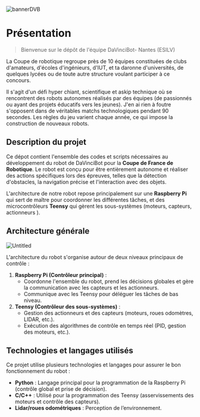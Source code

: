 
![bannerDVB](https://github.com/user-attachments/assets/55c6bd16-f4f7-49e6-8cbc-06bbaf224000)

# Présentation

> Bienvenue sur le dépôt de l'équipe DaVinciBot- Nantes (ESILV)

La Coupe de robotique regroupe près de 10 équipes constituées de clubs d'amateurs, d'écoles d'ingénieurs, d'IUT, et ta daronne d'universités, de quelques lycées ou de toute autre structure voulant participer à ce concours.

Il s'agit d'un défi hyper chiant, scientifique et askip technique où se rencontrent des robots autonomes réalisés par des équipes (de passionnés ou ayant des projets éducatifs vers les jeunes). J'en ai rien à foutre s'opposent dans de véritables matchs technologiques pendant 90 secondes. Les règles du jeu varient chaque année, ce qui impose la construction de nouveaux robots.

## Description du projet

Ce dépot contient l'ensemble des codes et scripts nécessaires au développement du robot de DaVinciBot pour la **Coupe de France de Robotique**. Le robot est conçu pour être entièrement autonome et réaliser des actions spécifiques lors des épreuves, telles que la détection d'obstacles, la navigation précise et l'interaction avec des objets.

L'architecture de notre robot repose principalement sur une **Raspberry Pi** qui sert de maître pour coordonner les différentes tâches, et des microcontrôleurs **Teensy** qui gèrent les sous-systèmes (moteurs, capteurs, actionneurs ).

## Architecture générale

![Untitled](https://github.com/user-attachments/assets/a51fdd88-af9e-40bd-830a-1d8a78f09035)

L'architecture du robot s'organise autour de deux niveaux principaux de contrôle :

1. **Raspberry Pi (Contrôleur principal)** :
    - Coordonne l'ensemble du robot, prend les décisions globales et gère la communication avec les capteurs et les actionneurs.
    - Communique avec les Teensy pour déléguer les tâches de bas niveau.
2. **Teensy (Contrôleur des sous-systèmes)** :
    - Gestion des actionneurs et des capteurs (moteurs, roues odomètres, LIDAR, etc.).
    - Exécution des algorithmes de contrôle en temps réel (PID, gestion des moteurs, etc.).

## Technologies et langages utilisés

Ce projet utilise plusieurs technologies et langages pour assurer le bon fonctionnement du robot :

- **Python** : Langage principal pour la programmation de la Raspberry Pi (contrôle global et prise de décision).
- **C/C++** : Utilisé pour la programmation des Teensy (asservissements des moteurs et contrôle des capteurs).
- **Lidar/roues odométriques** : Perception de l’environnement.

